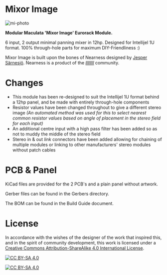 # Mixor Image
![mi-photo]

**Modular Maculata 'Mixor Image' Eurorack Module.**

6 input, 2 output minimal panning mixer in 12hp.
Designed for Intellijel 1U format.
100% through-hole parts for maximum DIY-Friendliness :)

Mixor Image is built upon the bones of Nearness designed by [Jesper Särnesjö][nearness-git].
Nearness is a product of the *[llllllll][nearness-lines]* community. 

# Changes

* This module has been re-designed to suit the Intellijel 1U format behind a 12hp panel, and be made with entirely through-hole components
* Resistor values have been changed throughout to give a different stereo image *(An automated method was used for this to select nearest common resistor values based on angle of placement in the stereo field for each input)*
* An additional centre input with a high pass filter has been added so as not to muddy the middle of the stereo field
* Stereo in & out *link* connectors have been added allowing for chaining of multiple modules or linking to other manufacturers' stereo modules without patch cables

# PCB & Panel

KiCad files are provided for the 2 PCB's and a plain panel without artwork.

Gerber files can be found in the Gerbers directory.

The BOM can be found in the Build Guide document.

# License

In accordance with the wishes of the designer of the work that inspired this, and in the spirit of community development, this work is licensed under a
[Creative Commons Attribution-ShareAlike 4.0 International License][cc-by-sa].

[![CC BY-SA 4.0][cc-by-sa-shield]][cc-by-sa]

[![CC BY-SA 4.0][cc-by-sa-image]][cc-by-sa]

[nearness-lines]: https://llllllll.co/t/prototyping-nearness-a-minimal-panning-mixer-module/8330
[nearness-git]: https://github.com/sarnesjo/nearness
[mi-photo]: https://github.com/modular-maculata/mixor-image/blob/main/mixor-image.jpeg
[cc-by-sa]: http://creativecommons.org/licenses/by-sa/4.0/
[cc-by-sa-image]: https://licensebuttons.net/l/by-sa/4.0/88x31.png
[cc-by-sa-shield]: https://img.shields.io/badge/License-CC%20BY--SA%204.0-lightgrey.svg
